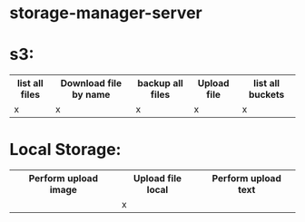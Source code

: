# storage-manager-server

<h1>s3:</h1>
<table>
	<tr>
		<th>list all files</th>
		<th>Download file by name</th>
		<th>backup all files</th>
        <th>Upload file</th>
        <th>list all buckets</th>
	</tr>
	<tr>
	<td>x</td>
	<td>x</td>
    <td>x</td>
    <td>x</td>
    <td>x</td>
	</tr>
</table>

<h1>Local Storage:</h1>
<table>
	<tr>
		<th>Perform upload image</th>
        <th>Upload file local</th>
        <th>Perform upload text</th>
	</tr>
	<tr>
	<td></td>
	<td>x</td>
    <td></td>
	</tr>
</table>